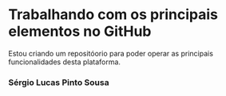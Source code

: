 # Trabalhando com os principais elementos no GitHub
Estou criando um repositóorio para poder operar as principais funcionalidades desta plataforma.

### Sérgio Lucas Pinto Sousa







